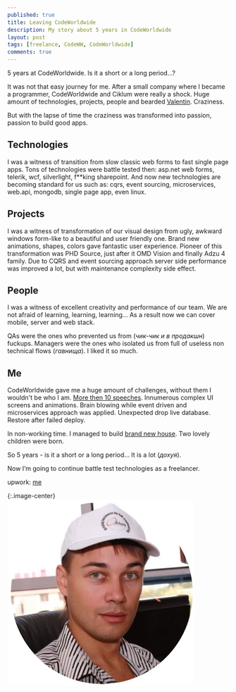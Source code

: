 ```yaml
---
published: true
title: Leaving CodeWorldwide
description: My story about 5 years in CodeWorldwide
layout: post
tags: [freelance, CodeWW, CodeWorldwide]
comments: true
---
```

5 years at CodeWorldwide. 
Is it a short or a long period...?

It was not that easy journey for me. After a small company where I became a programmer, CodeWorldwide and Ciklum were really a shock. Huge amount of technologies, projects, people and bearded [Valentin](https://www.facebook.com/profile.php?id=100007618276016). Craziness.

But with the lapse of time the сraziness was transformed into passion, passion to build good apps.

## Technologies
I was a witness of transition from slow classic web forms to fast single page apps. Tons of technologies were battle tested then: asp.net web forms, telerik, wcf, silverlight, f**king sharepoint. And now new technologies are becoming standard for us such as: cqrs, event sourcing, microservices, web.api, mongodb, single page app, even linux.

## Projects
I was a witness of transformation of our visual design from ugly, awkward windows form-like to a beautiful and user friendly one. Brand new animations, shapes, colors gave fantastic user experience. Pioneer of this transformation was PHD Source, just after it OMD Vision and finally Adzu 4 family. Due to CQRS and event sourcing approach server side performance was improved a lot, but with maintenance complexity side effect.

## People 
I was a witness of excellent creativity and performance of our team. We are not afraid of learning, learning, learning… As a result now we can cover mobile, server and web stack. 

QAs were the ones who prevented us from (*чик-чик и в продакшн*) fuckups. Managers were the ones who isolated us from full of useless non technical flows (*гавнища*). I liked it so much.

## Me
CodeWorldwide gave me a huge amount of challenges, without them I wouldn't be who I am. [More then 10 speeches](http://slides.com/vgman/). Innumerous complex UI screens and animations. Brain blowing while event driven and microservices approach was applied. Unexpected drop live database. Restore after failed deploy. 

In non-working time. I managed to build [brand new house](http://gaevoy.github.io/my-timeline/building.html?bg). Two lovely children were born. 

So 5 years -  is it a short or a long period… It is a lot (*дохуя*).

Now I’m going to continue battle test technologies as a freelancer.

upwork: [me](https://www.upwork.com/freelancers/~01b9ebf41ee035b914)

{:.image-center}
![alt text](/img/me-at-codeww-c.jpg "Me at CodeWorldwide")